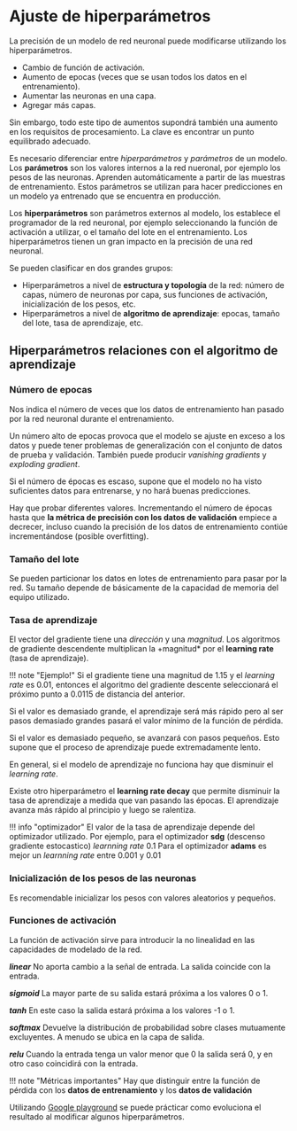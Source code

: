 # Ajuste de hiperparámetros

La precisión de un modelo de red neuronal puede modificarse utilizando los hiperparámetros.

- Cambio de función de activación.
- Aumento de epocas (veces que se usan todos los datos en el entrenamiento).
- Aumentar las neuronas en una capa.
- Agregar más capas.

Sin embargo, todo este tipo de aumentos supondrá también una aumento en los requisitos de procesamiento. La clave es encontrar un punto equilibrado adecuado.


Es necesario diferenciar entre *hiperparámetros* y *parámetros* de un modelo. Los **parámetros** son los valores internos a la red nueronal, por ejemplo los pesos de las neuronas. Aprenden automáticamente a partir de las muestras de entrenamiento. Estos parámetros se utilizan para hacer predicciones en un modelo ya entrenado que se encuentra en producción.

Los **hiperparámetros** son parámetros externos al modelo, los establece el programador de la red neuronal, por ejemplo seleccionando la función de activación a utilizar, o el tamaño del lote en el entrenamiento. Los hiperparámetros tienen un gran impacto en la precisión de una red neuronal.

Se pueden clasificar en dos grandes grupos:

- Hiperparámetros a nivel de **estructura y topología** de la red: número de capas, número de neuronas por capa, sus funciones de activación, inicialización de los pesos, etc.
- Hiperparámetros a nivel de **algoritmo de aprendizaje**: epocas, tamaño del lote, tasa de aprendizaje, etc.


## Hiperparámetros relaciones con el algoritmo de aprendizaje

### Número de epocas

Nos indica el número de veces que los datos de entrenamiento han pasado por la red neuronal durante el entrenamiento.

Un número alto de epocas provoca que el modelo se ajuste en exceso a los datos y puede tener problemas de generalización con el conjunto de datos de prueba y validación. También puede producir *vanishing gradients* y *exploding gradient*.

Si el número de épocas es escaso, supone que el modelo no ha visto suficientes datos para entrenarse, y no hará buenas predicciones.

Hay que probar diferentes valores. Incrementando el número de épocas hasta que **la métrica de precisión con los datos de validación** empiece a decrecer, incluso cuando la precisión de los datos de entrenamiento contiúe incrementándose (posible overfitting).


### Tamaño del lote

Se pueden particionar los datos en lotes de entrenamiento para pasar por la red.
Su tamaño depende de básicamente de la capacidad de memoria del equipo utilizado.

### Tasa de aprendizaje

El vector del gradiente tiene una *dirección* y una *magnitud*. Los algoritmos de gradiente descendente multiplican la +magnitud* por el **learning rate** (tasa de aprendizaje).

!!! note    "Ejemplo!"
Si el gradiente tiene una magnitud de 1.15 y el *learning rate* es 0.01, entonces el algoritmo del gradiente descente seleccionará el próximo punto a 0.0115 de distancia del anterior.


Si el valor es demasiado grande, el aprendizaje será más rápido pero al ser pasos demasiado grandes pasará el valor mínimo de la función de pérdida.

Si el valor es demasiado pequeño, se avanzará con pasos pequeños. Esto supone que el proceso de aprendizaje puede extremadamente lento.

En general, si el modelo de aprendizaje no funciona hay que disminuir el *learning rate*.

Existe otro hiperparámetro el **learning rate decay** que permite disminuir la tasa de aprendizaje a medida que van pasando las épocas. El aprendizaje avanza más rápido al principio y luego se ralentiza.

!!! info    "optimizador"
El valor de la tasa de aprendizaje depende del optimizador utilizado. Por ejemplo, para el optimizador **sdg** (descenso gradiente estocastico) *learnning rate* 0.1
Para el optimizador **adams** es mejor un *learnning rate* entre 0.001 y 0.01


### Inicialización de los pesos de las neuronas

Es recomendable inicializar los pesos con valores aleatorios y pequeños.


### Funciones de activación

La función de activación sirve para introducir la no linealidad en las capacidades de modelado de la red.

***linear***
No aporta cambio a la señal de entrada. La salida coincide con la entrada.

***sigmoid***
La mayor parte de su salida estará próxima a los valores 0 o 1.

***tanh***
En este caso la salida estará próxima a los valores -1 o 1.

***softmax***
Devuelve la distribución de probabilidad sobre clases mutuamente excluyentes. A menudo se ubica en la capa de salida.

***relu***
Cuando la entrada tenga un valor menor que 0 la salida será 0, y en otro caso coincidirá con la entrada.

!!! note    "Métricas importantes"
Hay que distinguir entre la función de pérdida con los **datos de entrenamiento** y los **datos de validación** 

Utilizando [Google playground](https://playground.tensorflow.org) se puede prácticar como evoluciona el resultado al modificar algunos hiperparámetros.
